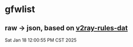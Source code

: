 # gfwlist
## raw -> json, based on [v2ray-rules-dat](https://github.com/Loyalsoldier/v2ray-rules-dat)
Sat Jan 18 12:00:55 PM CST 2025

